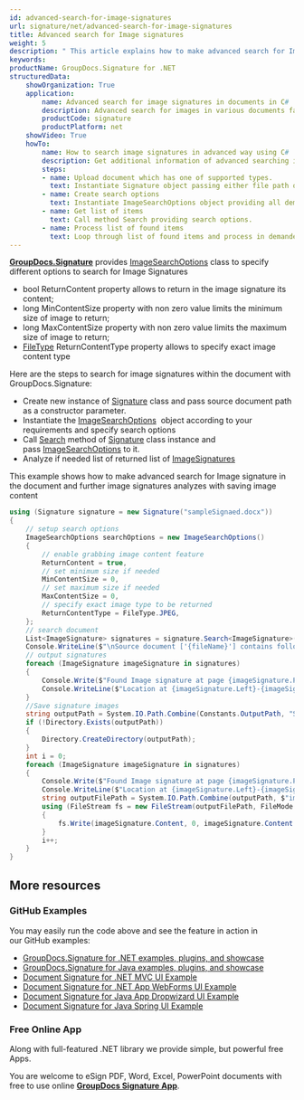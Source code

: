```yaml
---
id: advanced-search-for-image-signatures
url: signature/net/advanced-search-for-image-signatures
title: Advanced search for Image signatures
weight: 5
description: " This article explains how to make advanced search for Image electronic signatures with GroupDocs.Signature API."
keywords: 
productName: GroupDocs.Signature for .NET
structuredData:
    showOrganization: True
    application:    
        name: Advanced search for image signatures in documents in C#    
        description: Advanced search for images in various documents fast and easily with C# language and GroupDocs.Signature for .NET APIs
        productCode: signature
        productPlatform: net 
    showVideo: True
    howTo:
        name: How to search image signatures in advanced way using C# 
        description: Get additional information of advanced searching images in documents with C#
        steps:
        - name: Upload document which has one of supported types.
          text: Instantiate Signature object passing either file path or file stream as a constructor parameter.
        - name: Create search options 
          text: Instantiate ImageSearchOptions object providing all demanded data like MinContentSize or ReturnContent.
        - name: Get list of items 
          text: Call method Search providing search options.
        - name: Process list of found items
          text: Loop through list of found items and process in demanded way.
---
```

[**GroupDocs.Signature**](https://products.groupdocs.com/signature/net) provides [ImageSearchOptions](https://reference.groupdocs.com/signature/net/groupdocs.signature.options/imagesearchoptions) class to specify different options to search for Image Signatures

* bool ReturnContent property allows to return in the image signature its content;
* long MinContentSize property with non zero value limits the minimum size of image to return;
* long MaxContentSize property with non zero value limits the maximum size of image to return;
* [FileType](https://reference.groupdocs.com/signature/net/groupdocs.signature.domain/filetype) ReturnContentType property allows to specify exact image content type

Here are the steps to search for image signatures within the document with GroupDocs.Signature:

* Create new instance of [Signature](https://reference.groupdocs.com/signature/net/groupdocs.signature/signature) class and pass source document path as a constructor parameter.
* Instantiate the [ImageSearchOptions](https://reference.groupdocs.com/signature/net/groupdocs.signature.options/imagesearchoptions)  object according to your requirements and specify search options
* Call [Search](https://reference.groupdocs.com/signature/net/groupdocs.signature/signature/search) method of [Signature](https://reference.groupdocs.com/signature/net/groupdocs.signature/signature) class instance and pass [ImageSearchOptions](https://reference.groupdocs.com/signature/net/groupdocs.signature.options/imagesearchoptions) to it.
* Analyze if needed list of returned list of [ImageSignatures](https://reference.groupdocs.com/signature/net/groupdocs.signature.domain/imagesignature)

This example shows how to make advanced search for Image signature in the document and further image signatures analyzes with saving image content

```csharp
using (Signature signature = new Signature("sampleSignaed.docx"))
{
    // setup search options
    ImageSearchOptions searchOptions = new ImageSearchOptions()
    {
        // enable grabbing image content feature
        ReturnContent = true,
        // set minimum size if needed
        MinContentSize = 0,
        // set maximum size if needed
        MaxContentSize = 0,
        // specify exact image type to be returned
        ReturnContentType = FileType.JPEG,
    };
    // search document
    List<ImageSignature> signatures = signature.Search<ImageSignature>(searchOptions);
    Console.WriteLine($"\nSource document ['{fileName}'] contains following image signature(s).");
    // output signatures
    foreach (ImageSignature imageSignature in signatures)
    {
        Console.Write($"Found Image signature at page {imageSignature.PageNumber} and size {imageSignature.Size}.");
        Console.WriteLine($"Location at {imageSignature.Left}-{imageSignature.Top}. Size is {imageSignature.Width}x{imageSignature.Height}.");
    }
    //Save signature images
    string outputPath = System.IO.Path.Combine(Constants.OutputPath, "SearchForImageAdvanced");
    if (!Directory.Exists(outputPath))
    {
        Directory.CreateDirectory(outputPath);
    }
    int i = 0;
    foreach (ImageSignature imageSignature in signatures)
    {
        Console.Write($"Found Image signature at page {imageSignature.PageNumber} and size {imageSignature.Size}.");
        Console.WriteLine($"Location at {imageSignature.Left}-{imageSignature.Top}. Size is {imageSignature.Width}x{imageSignature.Height}.");
        string outputFilePath = System.IO.Path.Combine(outputPath, $"image{i}{imageSignature.Format.Extension}");
        using (FileStream fs = new FileStream(outputFilePath, FileMode.Create))
        {
            fs.Write(imageSignature.Content, 0, imageSignature.Content.Length);
        }
        i++;
    }
}
```

## More resources

### GitHub Examples

You may easily run the code above and see the feature in action in our GitHub examples:

* [GroupDocs.Signature for .NET examples, plugins, and showcase](https://github.com/groupdocs-signature/GroupDocs.Signature-for-.NET)
* [GroupDocs.Signature for Java examples, plugins, and showcase](https://github.com/groupdocs-signature/GroupDocs.Signature-for-Java)
* [Document Signature for .NET MVC UI Example](https://github.com/groupdocs-signature/GroupDocs.Signature-for-.NET-MVC)
* [Document Signature for .NET App WebForms UI Example](https://github.com/groupdocs-signature/GroupDocs.Signature-for-.NET-WebForms)
* [Document Signature for Java App Dropwizard UI Example](https://github.com/groupdocs-signature/GroupDocs.Signature-for-Java-Dropwizard)
* [Document Signature for Java Spring UI Example](https://github.com/groupdocs-signature/GroupDocs.Signature-for-Java-Spring)

### Free Online App

Along with full-featured .NET library we provide simple, but powerful free Apps.

You are welcome to eSign PDF, Word, Excel, PowerPoint documents with free to use online **[GroupDocs Signature App](https://products.groupdocs.app/signature)**.
